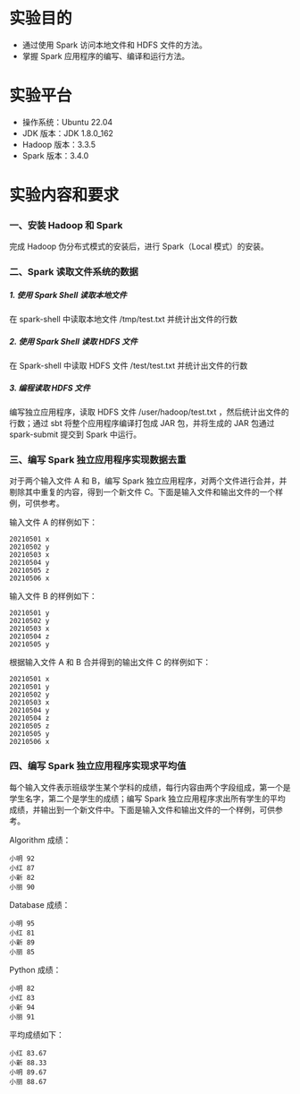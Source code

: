 # 实验目的
- 通过使用 Spark 访问本地文件和 HDFS 文件的方法。
- 掌握 Spark 应用程序的编写、编译和运行方法。

# 实验平台
- 操作系统：Ubuntu 22.04
- JDK 版本：JDK 1.8.0_162
- Hadoop 版本：3.3.5
- Spark 版本：3.4.0

# 实验内容和要求
### 一、安装 Hadoop 和 Spark

完成 Hadoop 伪分布式模式的安装后，进行 Spark（Local 模式）的安装。

### 二、Spark 读取文件系统的数据

##### 1. 使用 Spark Shell 读取本地文件

在 spark-shell 中读取本地文件 /tmp/test.txt 并统计出文件的行数

##### 2. 使用 Spark Shell 读取 HDFS 文件

在 Spark-shell 中读取 HDFS 文件 /test/test.txt 并统计出文件的行数

##### 3. 编程读取 HDFS 文件

编写独立应用程序，读取 HDFS 文件 /user/hadoop/test.txt ，然后统计出文件的行数；通过 sbt 将整个应用程序编译打包成 JAR 包，并将生成的 JAR 包通过 spark-submit 提交到 Spark 中运行。

### 三、编写 Spark 独立应用程序实现数据去重

对于两个输入文件 A 和 B，编写 Spark 独立应用程序，对两个文件进行合并，并剔除其中重复的内容，得到一个新文件 C。下面是输入文件和输出文件的一个样例，可供参考。

输入文件 A 的样例如下：

```
20210501 x
20210502 y
20210503 x
20210504 y
20210505 z
20210506 x
```

输入文件 B 的样例如下：

```
20210501 y
20210502 y
20210503 x
20210504 z
20210505 y
```

根据输入文件 A 和 B 合并得到的输出文件 C 的样例如下：

```
20210501 x
20210501 y
20210502 y
20210503 x
20210504 y
20210504 z
20210505 z
20210505 y
20210506 x
```

### 四、编写 Spark 独立应用程序实现求平均值

每个输入文件表示班级学生某个学科的成绩，每行内容由两个字段组成，第一个是学生名字，第二个是学生的成绩；编写 Spark 独立应用程序求出所有学生的平均成绩，并输出到一个新文件中。下面是输入文件和输出文件的一个样例，可供参考。

Algorithm 成绩：

```
小明 92
小红 87
小新 82
小丽 90
```

Database 成绩：

```
小明 95
小红 81
小新 89
小丽 85
```

Python 成绩：

```
小明 82
小红 83
小新 94
小丽 91
```

平均成绩如下：

```
小红 83.67
小新 88.33
小明 89.67
小丽 88.67
```